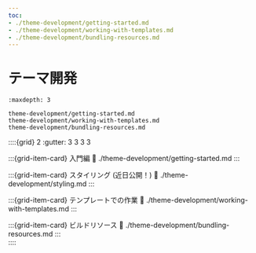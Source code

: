 ```yaml
---
toc:
- ./theme-development/getting-started.md
- ./theme-development/working-with-templates.md
- ./theme-development/bundling-resources.md
---
```

# テーマ開発

```{toctree}
:maxdepth: 3

theme-development/getting-started.md
theme-development/working-with-templates.md
theme-development/bundling-resources.md
```

::::{grid} 2
:gutter: 3 3 3 3

:::{grid-item-card} 入門編
:link: ./theme-development/getting-started.md
:::

:::{grid-item-card} スタイリング (近日公開！)
:link: ./theme-development/styling.md
:::

:::{grid-item-card} テンプレートでの作業
:link: ./theme-development/working-with-templates.md
:::

:::{grid-item-card} ビルドリソース
:link: ./theme-development/bundling-resources.md
:::  
::::
